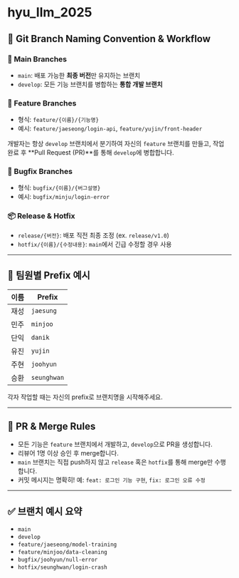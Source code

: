 # hyu_llm_2025

## 🔀 Git Branch Naming Convention & Workflow

### 🔧 Main Branches
- `main`: 배포 가능한 **최종 버전**만 유지하는 브랜치
- `develop`: 모든 기능 브랜치를 병합하는 **통합 개발 브랜치**

### 🌿 Feature Branches
- 형식: `feature/{이름}/{기능명}`
- 예시: `feature/jaeseong/login-api`, `feature/yujin/front-header`

개발자는 항상 `develop` 브랜치에서 분기하여 자신의 `feature` 브랜치를 만들고, 작업 완료 후 **Pull Request (PR)**를 통해 `develop`에 병합합니다.

### 🐛 Bugfix Branches
- 형식: `bugfix/{이름}/{버그설명}`
- 예시: `bugfix/minju/login-error`

### 📦 Release & Hotfix
- `release/{버전}`: 배포 직전 최종 조정 (ex. `release/v1.0`)
- `hotfix/{이름}/{수정내용}`: `main`에서 긴급 수정할 경우 사용

---

## 👥 팀원별 Prefix 예시
| 이름   | Prefix        |
|--------|---------------|
| 재성   | `jaesung`    |
| 민주   | `minjoo`       |
| 단익   | `danik`       |
| 유진   | `yujin`       |
| 주현   | `joohyun`     |
| 승환   | `seunghwan`   |

각자 작업할 때는 자신의 prefix로 브랜치명을 시작해주세요.

---

## 🔄 PR & Merge Rules
- 모든 기능은 `feature` 브랜치에서 개발하고, `develop`으로 PR을 생성합니다.
- 리뷰어 1명 이상 승인 후 merge합니다.
- `main` 브랜치는 직접 push하지 않고 `release` 혹은 `hotfix`를 통해 merge만 수행합니다.
- 커밋 메시지는 명확히! 예: `feat: 로그인 기능 구현`, `fix: 로그인 오류 수정`

---

## ✅ 브랜치 예시 요약

- `main`  
- `develop`  
- `feature/jaeseong/model-training`  
- `feature/minjoo/data-cleaning`  
- `bugfix/joohyun/null-error`  
- `hotfix/seunghwan/login-crash`  
